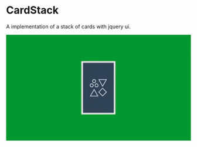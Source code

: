 # CardStack

A implementation of a stack of cards with jquery ui.

![image of the demo in action](demo.gif)